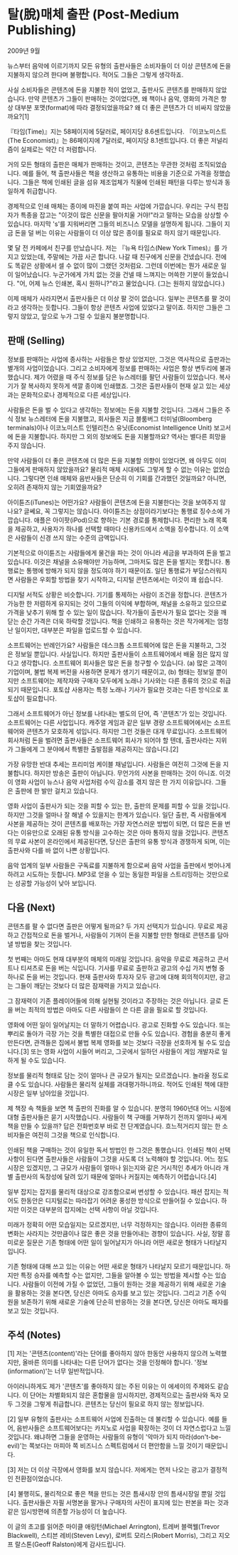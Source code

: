 # 탈(脫)매체 출판 (Post-Medium Publishing)

2009년 9월

뉴스부터 음악에 이르기까지 모든 유형의 출판사들은 소비자들이 더 이상 콘텐츠에 돈을 지불하지 않으려 한다며 불평합니다. 적어도 그들은 그렇게 생각하죠.

사실 소비자들은 콘텐츠에 돈을 지불한 적이 없었고, 출판사도 콘텐츠를 판매하지 않았습니다. 만약 콘텐츠가 그들이 판매하는 것이었다면, 왜 책이나 음악, 영화의 가격은 항상 대부분 포맷(format)에 따라 결정되었을까요? 왜 더 좋은 콘텐츠가 더 비싸지 않았을까요?[1]

『타임(Time)』지는 58페이지에 5달러로, 페이지당 8.6센트입니다. 『이코노미스트(The Economist)』는 86페이지에 7달러로, 페이지당 8.1센트입니다. 더 좋은 저널리즘이 실제로는 약간 더 저렴합니다.

거의 모든 형태의 출판은 매체가 판매하는 것이고, 콘텐츠는 무관한 것처럼 조직되었습니다. 예를 들어, 책 출판사들은 책을 생산하고 유통하는 비용을 기준으로 가격을 정했습니다. 그들은 책에 인쇄된 글을 섬유 제조업체가 직물에 인쇄된 패턴을 다루는 방식과 동일하게 취급합니다.

경제적으로 인쇄 매체는 종이에 마진을 붙여 파는 사업에 가깝습니다. 우리는 구식 편집자가 특종을 잡고는 "이것이 많은 신문을 팔아치울 거야!"라고 말하는 모습을 상상할 수 있습니다. 마지막 's'를 지워버리면 그들의 비즈니스 모델을 설명하게 됩니다. 그들이 지금 돈을 덜 버는 이유는 사람들이 더 이상 많은 종이를 필요로 하지 않기 때문입니다.

몇 달 전 카페에서 친구를 만났습니다. 저는 『뉴욕 타임스(New York Times)』를 가지고 있었는데, 주말에는 가끔 사곤 합니다. 나갈 때 친구에게 신문을 건넸습니다. 전에도 똑같은 상황에서 셀 수 없이 많이 그랬던 것처럼요. 그런데 이번에는 뭔가 새로운 일이 일어났습니다. 누군가에게 가치 없는 것을 건넬 때 느껴지는 머쓱한 기분이 들었습니다. "어, 어제 뉴스 인쇄본, 혹시 원하니?"라고 물었습니다. (그는 원하지 않았습니다.)

이제 매체가 사라지면서 출판사들은 더 이상 팔 것이 없습니다. 일부는 콘텐츠를 팔 것이라고 생각하는 듯합니다. 그들이 항상 콘텐츠 사업에 있었다고 말이죠. 하지만 그들은 그렇지 않았고, 앞으로 누가 그럴 수 있을지 불분명합니다.

## 판매 (Selling)

정보를 판매하는 사업에 종사하는 사람들은 항상 있었지만, 그것은 역사적으로 출판과는 별개의 사업이었습니다. 그리고 소비자에게 정보를 판매하는 사업은 항상 변두리에 불과했습니다. 제가 어렸을 때 주식 정보를 담은 뉴스레터를 팔던 사람들이 있었습니다. 복사기가 잘 복사하지 못하게 색깔 종이에 인쇄했죠. 그것은 출판사들이 현재 살고 있는 세상과는 문화적으로나 경제적으로 다른 세상입니다.

사람들은 돈을 벌 수 있다고 생각하는 정보에는 돈을 지불할 것입니다. 그래서 그들은 주식 정보 뉴스레터에 돈을 지불했고, 회사들은 지금 블룸버그 터미널(Bloomberg terminals)이나 이코노미스트 인텔리전스 유닛(Economist Intelligence Unit) 보고서에 돈을 지불합니다. 하지만 그 외의 정보에도 돈을 지불할까요? 역사는 별다른 희망을 주지 않습니다.

만약 사람들이 더 좋은 콘텐츠에 더 많은 돈을 지불할 의향이 있었다면, 왜 아무도 이미 그들에게 판매하지 않았을까요? 물리적 매체 시대에도 그렇게 할 수 없는 이유는 없었습니다. 그렇다면 인쇄 매체와 음반사들은 단순히 이 기회를 간과했던 것일까요? 아니면, 오히려 존재하지 않는 기회였을까요?

아이튠즈(iTunes)는 어떤가요? 사람들이 콘텐츠에 돈을 지불한다는 것을 보여주지 않나요? 글쎄요, 꼭 그렇지는 않습니다. 아이튠즈는 상점이라기보다는 통행료 징수소에 가깝습니다. 애플은 아이팟(iPod)으로 향하는 기본 경로를 통제합니다. 편리한 노래 목록을 제공하고, 사용자가 하나를 선택할 때마다 신용카드에서 소액을 징수합니다. 이 소액은 사람들이 신경 쓰지 않는 수준의 금액입니다.

기본적으로 아이튠즈는 사람들에게 물건을 파는 것이 아니라 세금을 부과하여 돈을 벌고 있습니다. 이것은 채널을 소유해야만 가능하며, 그마저도 많은 돈을 벌지는 못합니다. 통행료는 통행에 방해가 되지 않을 정도여야 하기 때문이죠. 일단 통행료가 부담스러워지면 사람들은 우회할 방법을 찾기 시작하고, 디지털 콘텐츠에서는 이것이 꽤 쉽습니다.

디지털 서적도 상황은 비슷합니다. 기기를 통제하는 사람이 조건을 정합니다. 콘텐츠가 가능한 한 저렴하게 유지되는 것이 그들의 이익에 부합하며, 채널을 소유하고 있으므로 가격을 낮추기 위해 할 수 있는 일이 많습니다. 작가들이 출판사가 필요 없다는 것을 깨닫는 순간 가격은 더욱 하락할 것입니다. 책을 인쇄하고 유통하는 것은 작가에게는 엄청난 일이지만, 대부분은 파일을 업로드할 수 있습니다.

소프트웨어는 반례인가요? 사람들은 데스크톱 소프트웨어에 많은 돈을 지불하고, 그것은 정보일 뿐입니다. 사실입니다. 하지만 출판사들이 소프트웨어에서 배울 점은 많지 않다고 생각합니다. 소프트웨어 회사들은 많은 돈을 청구할 수 있습니다. (a) 많은 고객이 기업이며, 불법 복제 버전을 사용하면 문제가 생기기 때문이고, (b) 형태는 정보일 뿐이지만 소프트웨어는 제작자와 구매자 모두에게 노래나 기사와는 다른 종류의 것으로 취급되기 때문입니다. 포토샵 사용자는 특정 노래나 기사가 필요한 것과는 다른 방식으로 포토샵이 필요합니다.

그래서 소프트웨어가 아닌 정보를 나타내는 별도의 단어, 즉 '콘텐츠'가 있는 것입니다. 소프트웨어는 다른 사업입니다. 캐주얼 게임과 같은 일부 경량 소프트웨어에서는 소프트웨어와 콘텐츠가 모호하게 섞입니다. 하지만 그런 것들은 대개 무료입니다. 소프트웨어 회사처럼 돈을 벌려면 출판사들은 소프트웨어 회사가 되어야 할 텐데, 출판사라는 지위가 그들에게 그 분야에서 특별한 출발점을 제공하지는 않습니다.[2]

가장 유망한 반대 추세는 프리미엄 케이블 채널입니다. 사람들은 여전히 그것에 돈을 지불합니다. 하지만 방송은 출판이 아닙니다. 무언가의 사본을 판매하는 것이 아니죠. 이것이 영화 사업이 뉴스나 음악 사업처럼 수익 감소를 겪지 않은 한 가지 이유입니다. 그들은 출판에 한 발만 걸치고 있습니다.

영화 사업이 출판사가 되는 것을 피할 수 있는 한, 출판의 문제를 피할 수 있을 것입니다. 하지만 그것을 얼마나 잘 해낼 수 있을지는 한계가 있습니다. 일단 출판, 즉 사람들에게 사본을 제공하는 것이 콘텐츠를 배포하는 가장 자연스러운 방법이 되면, 더 많은 돈을 번다는 이유만으로 오래된 유통 방식을 고수하는 것은 아마 통하지 않을 것입니다. 콘텐츠의 무료 사본이 온라인에서 제공된다면, 당신은 출판의 유통 방식과 경쟁하게 되며, 이는 출판사와 다를 바 없이 나쁜 상황입니다.

음악 업계의 일부 사람들은 구독료를 지불하게 함으로써 음악 사업을 출판에서 벗어나게 하려고 시도하는 듯합니다. MP3로 얻을 수 있는 동일한 파일을 스트리밍하는 것만으로는 성공할 가능성이 낮아 보입니다.

## 다음 (Next)

콘텐츠를 팔 수 없다면 출판은 어떻게 될까요? 두 가지 선택지가 있습니다. 무료로 제공하고 간접적으로 돈을 벌거나, 사람들이 기꺼이 돈을 지불할 만한 형태로 콘텐츠를 담아낼 방법을 찾는 것입니다.

첫 번째는 아마도 현재 대부분의 매체의 미래일 것입니다. 음악을 무료로 제공하고 콘서트나 티셔츠로 돈을 버는 식입니다. 기사를 무료로 출판하고 광고의 수십 가지 변형 중 하나로 돈을 버는 것입니다. 현재 출판사와 투자자 모두 광고에 대해 회의적이지만, 광고는 그들이 깨닫는 것보다 더 많은 잠재력을 가지고 있습니다.

그 잠재력이 기존 플레이어들에 의해 실현될 것이라고 주장하는 것은 아닙니다. 글로 돈을 버는 최적의 방법은 아마도 다른 사람들이 쓴 다른 글을 필요로 할 것입니다.

영화에 어떤 일이 일어날지는 더 말하기 어렵습니다. 광고로 진화할 수도 있습니다. 또는 뿌리로 돌아가 극장 가는 것을 특별한 대접으로 만들 수도 있습니다. 경험을 충분히 좋게 만든다면, 관객들은 집에서 불법 복제 영화를 보는 것보다 극장을 선호하게 될 수도 있습니다.[3] 또는 영화 사업이 시들어 버리고, 그곳에서 일하던 사람들이 게임 개발자로 일하게 될 수도 있습니다.

정보를 물리적 형태로 담는 것이 얼마나 큰 규모가 될지는 모르겠습니다. 놀라울 정도로 클 수도 있습니다. 사람들은 물리적 실체를 과대평가하니까요. 적어도 인쇄된 책에 대한 시장은 일부 남아있을 것입니다.

제 책장 속 책들을 보면 책 출판의 진화를 알 수 있습니다. 분명히 1960년대 어느 시점에 대형 출판사들은 묻기 시작했습니다. 사람들이 책 구매를 거부하기 전까지 얼마나 싸게 책을 만들 수 있을까? 답은 전화번호부 바로 전 단계였습니다. 흐느적거리지 않는 한 소비자들은 여전히 그것을 책으로 인식합니다.

인쇄된 책을 구매하는 것이 유일한 독서 방법인 한 그것은 통했습니다. 인쇄된 책이 선택 사항이 된다면 출판사들은 사람들이 그것을 사도록 더 노력해야 할 것입니다. 어느 정도 시장은 있겠지만, 그 규모가 사람들이 얼마나 읽는지와 같은 거시적인 추세가 아니라 개별 출판사의 독창성에 달려 있기 때문에 얼마나 커질지는 예측하기 어렵습니다.[4]

일부 잡지는 잡지를 물리적 대상으로 강조함으로써 번성할 수 있습니다. 패션 잡지는 적어도 한동안은 디지털로는 따라잡기 어려운 풍성한 방식으로 만들어질 수 있습니다. 하지만 이것은 대부분의 잡지에는 선택 사항이 아닐 것입니다.

미래가 정확히 어떤 모습일지는 모르겠지만, 너무 걱정하지는 않습니다. 이러한 종류의 변화는 사라지는 것만큼이나 많은 좋은 것을 만들어내는 경향이 있습니다. 사실, 정말 흥미로운 질문은 기존 형태에 어떤 일이 일어날지가 아니라 어떤 새로운 형태가 나타날지입니다.

기존 형태에 대해 쓰고 있는 이유는 어떤 새로운 형태가 나타날지 모르기 때문입니다. 하지만 특정 승자를 예측할 수는 없지만, 그들을 알아볼 수 있는 방법을 제시할 수는 있습니다. 사람들이 이전에 가질 수 없었던, 그들이 원하는 것을 제공하기 위해 새로운 기술을 활용하는 것을 본다면, 당신은 아마도 승자를 보고 있는 것입니다. 그리고 기존 수익원을 보존하기 위해 새로운 기술에 단순히 반응하는 것을 본다면, 당신은 아마도 패자를 보고 있는 것입니다.

## 주석 (Notes)

[1] 저는 '콘텐츠(content)'라는 단어를 좋아하지 않아 한동안 사용하지 않으려 노력했지만, 올바른 의미를 나타내는 다른 단어가 없다는 것을 인정해야 합니다. '정보(information)'는 너무 일반적입니다.

아이러니하게도 제가 '콘텐츠'를 좋아하지 않는 주된 이유는 이 에세이의 주제와도 같습니다. 이 단어는 차별화되지 않은 혼합물을 암시하지만, 경제적으로는 출판사와 독자 모두 그것을 그렇게 취급합니다. 콘텐츠는 당신이 필요로 하지 않는 정보입니다.

[2] 일부 유형의 출판사는 소프트웨어 사업에 진출하는 데 불리할 수 있습니다. 예를 들어, 음반사들은 소프트웨어보다는 카지노로 사업을 확장하는 것이 더 자연스럽다고 느낄 것입니다. 왜냐하면 그들을 운영하는 사람들의 유형이 '악마가 되지 마라(don't-be-evil)'는 쪽보다는 마피아 쪽 비즈니스 스펙트럼에서 더 편안함을 느낄 것이기 때문입니다.

[3] 저는 더 이상 극장에서 영화를 보지 않습니다. 저에게는 먼저 나오는 광고가 결정적인 전환점이었습니다.

[4] 불행히도, 물리적으로 좋은 책을 만드는 것은 틈새시장 안의 틈새시장일 뿐일 것입니다. 출판사들은 자필 서명본을 팔거나 구매자의 사진이 표지에 있는 판본을 파는 것과 같은 임시방편에 의존할 가능성이 더 높습니다.

이 글의 초고를 읽어준 마이클 애링턴(Michael Arrington), 트레버 블랙웰(Trevor Blackwell), 스티븐 레비(Steven Levy), 로버트 모리스(Robert Morris), 그리고 지오프 랄스톤(Geoff Ralston)에게 감사드립니다.